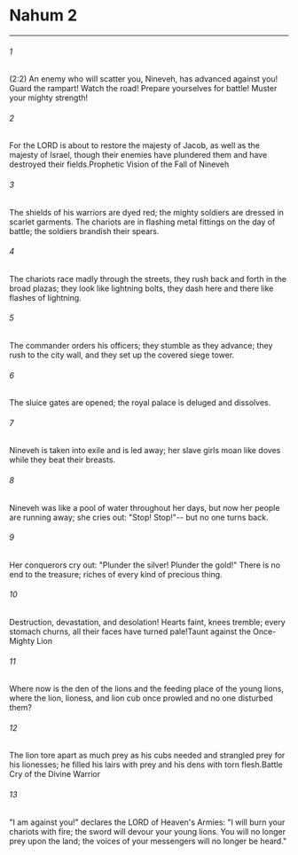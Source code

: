 # Nahum 2
***



###### 1 
(2:2) An enemy who will scatter you, Nineveh, has advanced against you! Guard the rampart! Watch the road! Prepare yourselves for battle! Muster your mighty strength! 

###### 2 
For the LORD is about to restore the majesty of Jacob, as well as the majesty of Israel, though their enemies have plundered them and have destroyed their fields.Prophetic Vision of the Fall of Nineveh 

###### 3 
The shields of his warriors are dyed red; the mighty soldiers are dressed in scarlet garments. The chariots are in flashing metal fittings on the day of battle; the soldiers brandish their spears. 

###### 4 
The chariots race madly through the streets, they rush back and forth in the broad plazas; they look like lightning bolts, they dash here and there like flashes of lightning. 

###### 5 
The commander orders his officers; they stumble as they advance; they rush to the city wall, and they set up the covered siege tower. 

###### 6 
The sluice gates are opened; the royal palace is deluged and dissolves. 

###### 7 
Nineveh is taken into exile and is led away; her slave girls moan like doves while they beat their breasts. 

###### 8 
Nineveh was like a pool of water throughout her days, but now her people are running away; she cries out: "Stop! Stop!"-- but no one turns back. 

###### 9 
Her conquerors cry out: "Plunder the silver! Plunder the gold!" There is no end to the treasure; riches of every kind of precious thing. 

###### 10 
Destruction, devastation, and desolation! Hearts faint, knees tremble; every stomach churns, all their faces have turned pale!Taunt against the Once-Mighty Lion 

###### 11 
Where now is the den of the lions and the feeding place of the young lions, where the lion, lioness, and lion cub once prowled and no one disturbed them? 

###### 12 
The lion tore apart as much prey as his cubs needed and strangled prey for his lionesses; he filled his lairs with prey and his dens with torn flesh.Battle Cry of the Divine Warrior 

###### 13 
"I am against you!" declares the LORD of Heaven's Armies: "I will burn your chariots with fire; the sword will devour your young lions. You will no longer prey upon the land; the voices of your messengers will no longer be heard."

